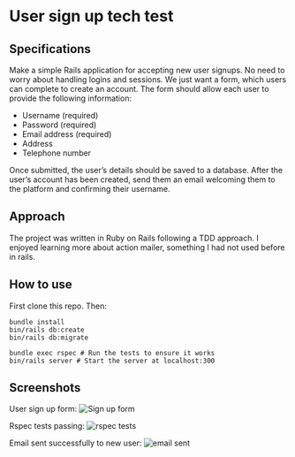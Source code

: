 User sign up tech test
=================

## Specifications

Make a simple Rails application for accepting new user signups. No need to worry about
handling logins and sessions. We just want a form, which users can complete to create an
account.
The form should allow each user to provide the following information:
* Username (required)
* Password (required)
* Email address (required)
* Address
* Telephone number

Once submitted, the user’s details should be saved to a database.
After the user’s account has been created, send them an email welcoming them to the platform
and confirming their username.

## Approach

The project was written in Ruby on Rails following a TDD approach. I enjoyed learning more about action mailer, something I had not used before in rails.

## How to use
First clone this repo. Then:
```
bundle install
bin/rails db:create
bin/rails db:migrate

bundle exec rspec # Run the tests to ensure it works
bin/rails server # Start the server at localhost:300
```
## Screenshots

User sign up form:
![Sign up form](https://user-images.githubusercontent.com/25139253/30595792-1f58f6b6-9d4a-11e7-8963-f72f7bf8ab58.png)

Rspec tests passing:
![rspec tests](https://user-images.githubusercontent.com/25139253/30595724-e3f2d376-9d49-11e7-8d94-d2c3ad4cc7d0.png)

Email sent successfully to new user:
![email sent](https://user-images.githubusercontent.com/25139253/30595761-0c432b14-9d4a-11e7-932c-bd8c5e9af705.png)
